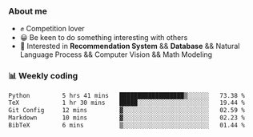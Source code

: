 ### About me

- ✊ Competition lover
- 😀 Be keen to do something interesting with others
- 🎈 Interested in **Recommendation System** && **Database** && Natural Language Process && Computer Vision && Math Modeling


### 📊 Weekly coding
<!--START_SECTION:waka-->

```txt
Python         5 hrs 41 mins   ██████████████████▒░░░░░░   73.38 %
TeX            1 hr 30 mins    █████░░░░░░░░░░░░░░░░░░░░   19.44 %
Git Config     12 mins         ▓░░░░░░░░░░░░░░░░░░░░░░░░   02.59 %
Markdown       10 mins         ▓░░░░░░░░░░░░░░░░░░░░░░░░   02.23 %
BibTeX         6 mins          ▒░░░░░░░░░░░░░░░░░░░░░░░░   01.44 %
```

<!--END_SECTION:waka-->
